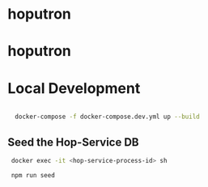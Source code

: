 # hoputron

# hoputron

# Local Development

```bash

  docker-compose -f docker-compose.dev.yml up --build
```

## Seed the Hop-Service DB
```bash
 docker exec -it <hop-service-process-id> sh

 npm run seed

```
